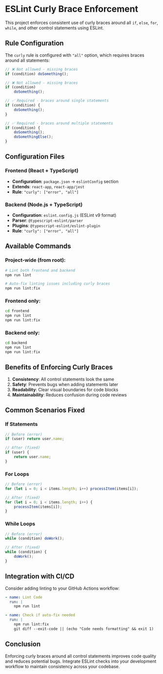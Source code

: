# ESLint Curly Brace Enforcement

This project enforces consistent use of curly braces around all `if`, `else`, `for`, `while`, and other control statements using ESLint.

## Rule Configuration

The `curly` rule is configured with `"all"` option, which requires braces around all statements:

```javascript
// ❌ Not allowed - missing braces
if (condition) doSomething();

// ❌ Not allowed - missing braces
if (condition)
    doSomething();

// ✅ Required - braces around single statements
if (condition) {
    doSomething();
}

// ✅ Required - braces around multiple statements
if (condition) {
    doSomething();
    doSomethingElse();
}
```

## Configuration Files

### Frontend (React + TypeScript)
- **Configuration**: `package.json` → `eslintConfig` section
- **Extends**: `react-app`, `react-app/jest`
- **Rule**: `"curly": ["error", "all"]`

### Backend (Node.js + TypeScript)
- **Configuration**: `eslint.config.js` (ESLint v9 format)
- **Parser**: `@typescript-eslint/parser`
- **Plugins**: `@typescript-eslint/eslint-plugin`
- **Rule**: `"curly": ["error", "all"]`

## Available Commands

### Project-wide (from root):
```bash
# Lint both frontend and backend
npm run lint

# Auto-fix linting issues including curly braces
npm run lint:fix
```

### Frontend only:
```bash
cd frontend
npm run lint
npm run lint:fix
```

### Backend only:
```bash
cd backend
npm run lint
npm run lint:fix
```

## Benefits of Enforcing Curly Braces

1. **Consistency**: All control statements look the same
2. **Safety**: Prevents bugs when adding statements later
3. **Readability**: Clear visual boundaries for code blocks
4. **Maintainability**: Reduces confusion during code reviews

## Common Scenarios Fixed

### If Statements
```javascript
// Before (error)
if (user) return user.name;

// After (fixed)
if (user) {
    return user.name;
}
```

### For Loops
```javascript
// Before (error)
for (let i = 0; i < items.length; i++) processItem(items[i]);

// After (fixed)
for (let i = 0; i < items.length; i++) {
    processItem(items[i]);
}
```

### While Loops
```javascript
// Before (error)
while (condition) doWork();

// After (fixed)
while (condition) {
    doWork();
}
```

## Integration with CI/CD

Consider adding linting to your GitHub Actions workflow:

```yaml
- name: Lint Code
  run: |
    npm run lint

- name: Check if auto-fix needed
  run: |
    npm run lint:fix
    git diff --exit-code || (echo "Code needs formatting" && exit 1)
```
## Conclusion
Enforcing curly braces around all control statements improves code quality and reduces potential bugs. Integrate ESLint checks into your development workflow to maintain consistency across your codebase.
